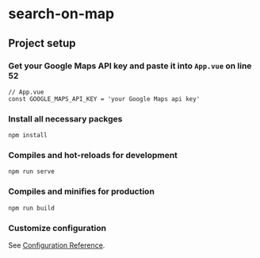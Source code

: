 # search-on-map

## Project setup
### Get your Google Maps API key and paste it into `App.vue` on line 52
```
// App.vue
const GOOGLE_MAPS_API_KEY = 'your Google Maps api key'
```

### Install all necessary packges
```
npm install
```

### Compiles and hot-reloads for development
```
npm run serve
```

### Compiles and minifies for production
```
npm run build
```

### Customize configuration
See [Configuration Reference](https://cli.vuejs.org/config/).
